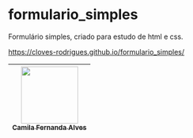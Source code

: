 # formulario_simples
Formulário simples, criado para estudo de html e css.

https://cloves-rodrigues.github.io/formulario_simples/

[<img loading="lazy" src="https://avatars.githubusercontent.com/u/82569647?v=4" width=115><br><sub>Camila Fernanda Alves</sub>](https://github.com/Cloves-Neto)  |
| :---: |
